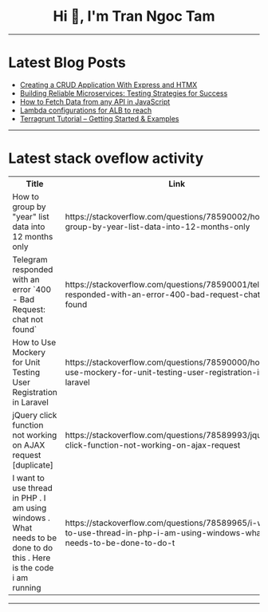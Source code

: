 <h1 align="center">Hi 👋, I'm Tran Ngoc Tam</h1>

---

# Latest Blog Posts 
<!-- BLOG-POST-LIST:START -->
- [Creating a CRUD Application With Express and HTMX](https://dev.to/ethand91/creating-a-crud-application-with-express-and-htmx-1o08)
- [Building Reliable Microservices: Testing Strategies for Success](https://dev.to/akaksha/building-reliable-microservices-testing-strategies-for-success-3i7b)
- [How to Fetch Data from any API in JavaScript](https://dev.to/tejodeepmitraroy/how-to-fetch-data-from-any-api-in-javascript-5cdd)
- [Lambda configurations for ALB to reach](https://dev.to/deko39/lambda-permission-for-alb-to-reach-4a1n)
- [Terragrunt Tutorial – Getting Started &amp; Examples](https://dev.to/spacelift/terragrunt-tutorial-getting-started-examples-5eka)
<!-- BLOG-POST-LIST:END -->

---

# Latest stack oveflow activity
<table>
  <tr><th>Title</th><th>Link</th></tr>
  <!-- STACKOVERFLOW:START --><tr><td>How to group by &quot;year&quot; list data into 12 months only</td><td>https://stackoverflow.com/questions/78590002/how-to-group-by-year-list-data-into-12-months-only</td></tr><tr><td>Telegram responded with an error `400 - Bad Request: chat not found`</td><td>https://stackoverflow.com/questions/78590001/telegram-responded-with-an-error-400-bad-request-chat-not-found</td></tr><tr><td>How to Use Mockery for Unit Testing User Registration in Laravel</td><td>https://stackoverflow.com/questions/78590000/how-to-use-mockery-for-unit-testing-user-registration-in-laravel</td></tr><tr><td>jQuery click function not working on AJAX request [duplicate]</td><td>https://stackoverflow.com/questions/78589993/jquery-click-function-not-working-on-ajax-request</td></tr><tr><td>I want to use thread in PHP . I am using windows . What needs to be done to do this . Here is the code i am running</td><td>https://stackoverflow.com/questions/78589965/i-want-to-use-thread-in-php-i-am-using-windows-what-needs-to-be-done-to-do-t</td></tr><!-- STACKOVERFLOW:END -->
</table>

---


